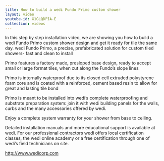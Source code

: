 ```yaml
---
title: How to build a wedi Fundo Primo custom shower
layout: video
youtube-id: X1GLQDPIA-E
collection: videos
---
```


In this step by step installation video, we are showing you how to build a wedi Fundo Primo custom shower design and get it ready for tile the same day.
wedi Fundo Primo, a precise, prefabricated solution for custom tiled showers- fast and clean to install

Primo features a factory made, presloped base design, ready to accept small or large format tiles, when cut along the Fundo’s slope lines

Primo is internally waterproof due to its closed cell extruded polystyrene foam core and is coated with a reinforced, cement based resin to allow for great and lasting tile bond

Primo is meant to be installed into wedi’s complete waterproofing and substrate preparation system: join it with wedi building panels for the walls, curbs and the many accessories offered by wedi.

Enjoy a complete system warranty for your shower from base to ceiling.

Detailed installation manuals and more educational support is available at wedi. For our professional contractors wedi offers local certification classes, the wedi online academy or a free certification through one of wedi’s field technicians on site.

http://www.wedicorp.com
